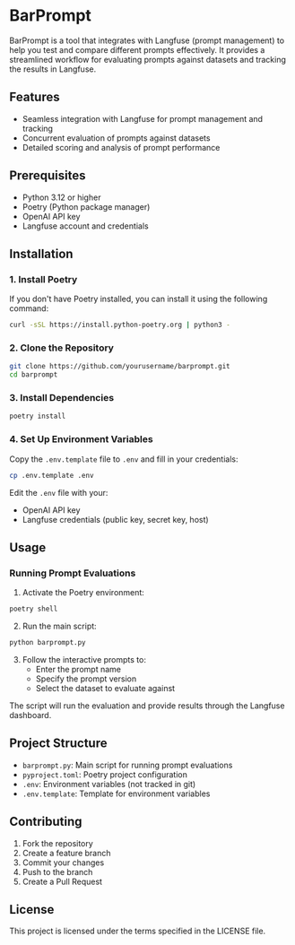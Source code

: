 # BarPrompt

BarPrompt is a tool that integrates with Langfuse (prompt management) to help you test and compare different prompts effectively. It provides a streamlined workflow for evaluating prompts against datasets and tracking the results in Langfuse.

## Features

- Seamless integration with Langfuse for prompt management and tracking
- Concurrent evaluation of prompts against datasets
- Detailed scoring and analysis of prompt performance

## Prerequisites

- Python 3.12 or higher
- Poetry (Python package manager)
- OpenAI API key
- Langfuse account and credentials

## Installation

### 1. Install Poetry

If you don't have Poetry installed, you can install it using the following command:

```bash
curl -sSL https://install.python-poetry.org | python3 -
```

### 2. Clone the Repository

```bash
git clone https://github.com/yourusername/barprompt.git
cd barprompt
```

### 3. Install Dependencies

```bash
poetry install
```

### 4. Set Up Environment Variables

Copy the `.env.template` file to `.env` and fill in your credentials:

```bash
cp .env.template .env
```

Edit the `.env` file with your:
- OpenAI API key
- Langfuse credentials (public key, secret key, host)

## Usage

### Running Prompt Evaluations

1. Activate the Poetry environment:
```bash
poetry shell
```

2. Run the main script:
```bash
python barprompt.py
```

3. Follow the interactive prompts to:
   - Enter the prompt name
   - Specify the prompt version
   - Select the dataset to evaluate against

The script will run the evaluation and provide results through the Langfuse dashboard.

## Project Structure

- `barprompt.py`: Main script for running prompt evaluations
- `pyproject.toml`: Poetry project configuration
- `.env`: Environment variables (not tracked in git)
- `.env.template`: Template for environment variables

## Contributing

1. Fork the repository
2. Create a feature branch
3. Commit your changes
4. Push to the branch
5. Create a Pull Request

## License

This project is licensed under the terms specified in the LICENSE file.
